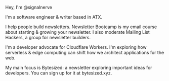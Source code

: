 Hey, I'm @signalnerve

I'm a software engineer & writer based in ATX.

I help people build newsletters. Newsletter Bootcamp is my email course about starting & growing your newsletter. I also moderate Mailing List Hackers, a group for newsletter builders.

I'm a developer advocate for Cloudflare Workers. I'm exploring how serverless & edge computing can shift how we architect applications for the web.

My main focus is Bytesized: a newsletter exploring important ideas for developers. You can sign up for it at bytesized.xyz.
